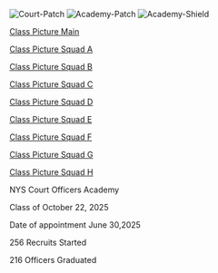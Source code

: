 
![Court-Patch](https://github.com/user-attachments/assets/b445fc70-a8ab-406d-8ae9-9e371e9216b0)
![Academy-Patch](https://github.com/user-attachments/assets/57847532-b150-4663-a617-8837e1f68fc3)
![Academy-Shield](https://github.com/user-attachments/assets/ad9aa171-91b1-4665-b1cc-1991a97387b6)




<!-- <a href="https://github.com/bgong68/Class-2025-0630/blob/main/Class%20Pic%2010.22.2025%20Main.jpg" download>Class Picture Main</a> -->
<a href="https://github.com/bgong68/Class-2025-0630/blob/main/Class%20Pic%2010.22.2025%20Main.jpg" download>Class Picture Main</a>

<a href="https://github.com/bgong68/Class-2025-0630/blob/main/Class%20Pic%2010.22.2025%20Squad%20A.jpg)" download>Class Picture Squad A</a>

<a href="https://github.com/bgong68/Class-2025-0630/blob/main/Class%20Pic%2010.22.2025%20Squad%20B.jpg" download>Class Picture Squad B</a>

<a href="https://github.com/bgong68/Class-2025-0630/blob/main/Class%20Pic%2010.22.2025%20Squad%20C.jpg" download>Class Picture Squad C</a>

<a href="https://github.com/bgong68/Class-2025-0630/blob/main/Class%20Pic%2010.22.2025%20Squad%20D.jpg" download>Class Picture Squad D</a>

<a href="https://github.com/bgong68/Class-2025-0630/blob/main/Class%20Pic%2010.22.2025%20Squad%20E.jpg" download>Class Picture Squad E</a>

<a href="https://github.com/bgong68/Class-2025-0630/blob/main/Class%20Pic%2010.22.2025%20Squad%20F.jpg" download>Class Picture Squad F</a>

<a href="https://github.com/bgong68/Class-2025-0630/blob/main/Class%20Pic%2010.22.2025%20Squad%20G.jpg" download>Class Picture Squad G</a>

<a href="https://github.com/bgong68/Class-2025-0630/blob/main/Class%20Pic%2010.22.2025%20Squad%20H.jpg" download>Class Picture Squad H</a>


NYS Court Officers Academy

Class of October 22, 2025

Date of appointment June 30,2025

256 Recruits Started

216 Officers Graduated
